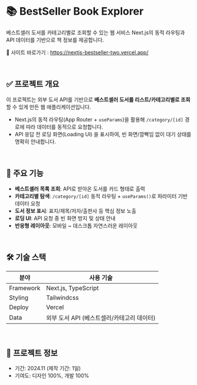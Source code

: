 # 📚 BestSeller Book Explorer

베스트셀러 도서를 카테고리별로 조회할 수 있는 웹 서비스
Next.js의 동적 라우팅과 API 데이터를 기반으로 책 정보를 제공합니다.

🔗 사이트 바로가기 : https://nextjs-bestseller-two.vercel.app/

<br/>

## ✅ 프로젝트 개요

이 프로젝트는 외부 도서 API를 기반으로 **베스트셀러 도서를 리스트/카테고리별로 조회**할 수 있게 만든 웹 애플리케이션입니다.

- Next.js의 동적 라우팅(App Router + `useParams`)을 활용해 `/category/[id]` 경로에 따라 데이터를 동적으로 요청합니다.
- API 응답 전 로딩 화면(Loading UI) 을 표시하여, 빈 화면/깜빡임 없이 대기 상태를 명확히 안내합니다.

<br/>

## 📌 주요 기능

- **베스트셀러 목록 조회**: API로 받아온 도서를 카드 형태로 출력
- **카테고리별 탐색**: `/category/[id]` 동적 라우팅 + `useParams()`로 파라미터 기반 데이터 요청
- **도서 정보 표시**: 표지/제목/저자/출판사 등 핵심 정보 노출
- **로딩 UI**: API 요청 중 빈 화면 방지 및 상태 안내
- **반응형 레이아웃**: 모바일 ~ 데스크톱 자연스러운 레이아웃

<br/>

## 🛠 기술 스택

| 분야 | 사용 기술 |
|---|---|
| Framework | Next.js, TypeScript |
| Styling | Tailwindcss |
| Deploy | Vercel |
| Data | 외부 도서 API (베스트셀러/카테고리 데이터) |

<br/>

## 📅 프로젝트 정보
- 기간: 2024.11 (제작 기간: 1일)
- 기여도: 디자인 100%, 개발 100%
